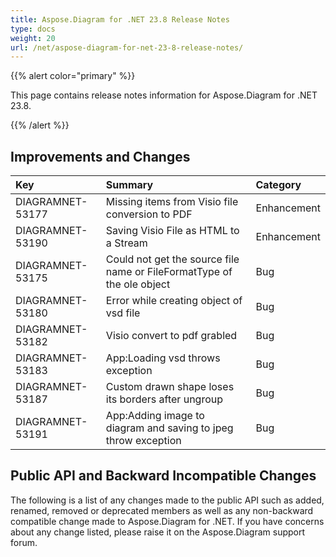 ```yaml
---
title: Aspose.Diagram for .NET 23.8 Release Notes
type: docs
weight: 20
url: /net/aspose-diagram-for-net-23-8-release-notes/
---
```


{{% alert color="primary" %}} 

This page contains release notes information for Aspose.Diagram for .NET 23.8.

{{% /alert %}} 
## **Improvements and Changes**

|**Key**|**Summary**|**Category**|
| :- | :- | :- |
|DIAGRAMNET-53177|Missing items from Visio file conversion to PDF|Enhancement|
|DIAGRAMNET-53190|Saving Visio File as HTML to a Stream|Enhancement|
|DIAGRAMNET-53175|Could not get the source file name or FileFormatType of the ole object|Bug|
|DIAGRAMNET-53180|Error while creating object of vsd file|Bug|
|DIAGRAMNET-53182|Visio convert to pdf grabled|Bug|
|DIAGRAMNET-53183|App:Loading vsd throws exception|Bug|
|DIAGRAMNET-53187|Custom drawn shape loses its borders after ungroup|Bug|
|DIAGRAMNET-53191|App:Adding image to diagram and saving to jpeg throw exception|Bug|

## **Public API and Backward Incompatible Changes**
The following is a list of any changes made to the public API such as added, renamed, removed or deprecated members as well as any non-backward compatible change made to Aspose.Diagram for .NET. If you have concerns about any change listed, please raise it on the Aspose.Diagram support forum.
